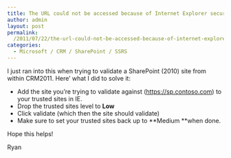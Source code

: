 ```yaml
---
title: The URL could not be accessed because of Internet Explorer security settings
author: admin
layout: post
permalink: 
  /2011/07/22/the-url-could-not-be-accessed-because-of-internet-explorer-security-settings/
categories:
  - Microsoft / CRM / SharePoint / SSRS
---
```



I just ran into this when trying to validate a SharePoint (2010) site from within CRM2011. Here’ what I did to solve it:

*   Add the site you’re trying to validate against (https://sp.contoso.com) to your trusted sites in IE.
*   Drop the trusted sites level to **Low**
*   Click validate (which then the site should validate)
*   Make sure to set your trusted sites back up to **Medium **when done.

Hope this helps!

Ryan